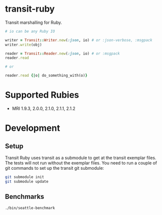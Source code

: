 transit-ruby
===================

Transit marshalling for Ruby.

```ruby
# io can be any Ruby IO

writer = Transit::Writer.new(:json, io) # or :json-verbose, :msgpack
writer.write(obj)

reader = Transit::Reader.new(:json, io) # or :msgpack
reader.read

# or

reader.read {|o| do_something_with(o)}
```

# Supported Rubies

* MRI 1.9.3, 2.0.0, 2.1.0, 2.1.1, 2.1.2

# Development

## Setup

Transit Ruby uses transit as a submodule to get at the transit
exemplar files. The tests will not run without the exemplar files.
You need to run a couple of git commands to set up the transit
git submodule:

```sh
git submodule init
git submodule update
```

## Benchmarks

```sh
./bin/seattle-benchmark
```

